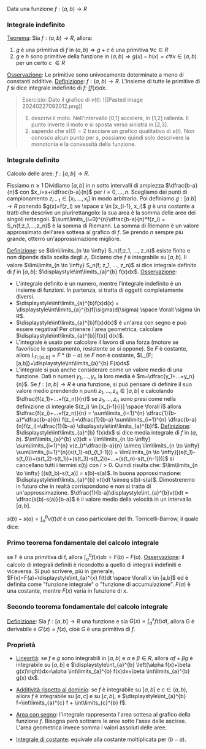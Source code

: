 Data una funzione $f:(a,b) \to R$












### Integrale indefinito
<u>Teorema</u>: Sia $f:(a,b) \to R$, allora:
1. $g$ è una primitiva di $f$ in $(a,b) \Rightarrow g+c$ è una primitiva $\forall c \in R$
2. $g$ e $h$ sono primitive della funzione in $(a,b) \Rightarrow g(x)-h(x)=c \forall x \in (a,b)$ per un certo c $\in R$

<u>Osservazione</u>: Le primitive sono univocamente determinate a meno di constanti additive.
<u>Definizione</u>: $f:(a,b) \to R$. L'insieme di tutte le primitive di $f$ si dice integrale indefinito di $f$: $\displaystyle\int f(x)dx$.

> Esercizio: Dato il grafico di $v(t)$:
> ![[Pasted image 20240227092012.png]]
> 1. descrivi il moto.
	Nell'intervallo [0,1] accelera, in [1,2] rallenta. 
	Il punto inverte il moto e si sposta verso sinistra in [2,3].
>2. sapendo che $s(0)=2$ tracciare un grafico qualitativo di $s(t)$.
	Non conosco alcun punto per $s$, possiamo quindi solo descrivere la monotonia e la convessità della funzione.

### Integrale definito
Calcolo delle aree: $f:[a,b] \to R$.

Fissiamo $n \geq 1$ Dividiamo $[a,b]$ in $n$ sotto intervalli di ampiezza $\dfrac{b-a}{n}$ con $x_i=a+i\dfrac{b-a}{n}$ per $i=0, ..., n$.
Scegliamo dei punti di campionamento $z_{i-1} \in [x_i,...,x_i$] in modo arbitrario.
Poi definiamo $g:[a.b] \to R$ ponendo $g(x)=f(z_i) se \space x \in [x_{i-1}, x_i)$
$g$ è una costante a tratti che descrive un plurirettangolo: la sua area è la somma delle aree dei singoli rettangoli.
$\sum\limits_{i=0}^{n}\dfrac{b-a}{n}*f(z_i) = S_n(f;z_1,...,z_n)$ è la somma di Riemann.
La somma di Riemann è un valore approssimato dell'area sottesa al grafico di $f$.
Se prendo $n$ sempre più grande, otterrò un'approssimazione migliore.

<u>Definizione</u>: se $\lim\limits_{n \to \infty} S_n(f;z_1, ..., z_n)$ esiste finito e non dipende dalla scelta degli $z_i$. Diciamo che $f$ è integrabile su $[a,b]$.
Il valore $\lim\limits_{n \to \infty} S_n(f; z_1, ..., z_n)$ si dice integrale definito di $f$ in $[a,b]$: $\displaystyle\int\limits_{a}^{b} f(x)dx$.
<u>Osservazione</u>:
- L'integrale definito è un numero, mentre l'integrale indefinito è un insieme di funzioni. In partenza, si tratta di oggetti completamente diversi.
- $\displaystyle\int\limits_{a}^{b}f(x)d(x) = \displaystyle\int\limits_{a}^{b}f(\sigma)d(\sigma) \space \forall \sigma \in R$.
- $\displaystyle\int\limits_{a}^{b}f(x)d(x)$ è un'area con segno e può essere negativa! Per ottenere l'area geometrica, calcolare $\displaystyle\int\limits_{a}^{b}|f(x)| d(x)$.
- L'integrale è usato per calcolare il lavoro di una forza (motore se favorisce lo spostamento, resistente se si oppone).
	Se $F$ è costante, allora $L_{F;[a,b]}=F*(b-a)$  se $F$ non è costante, $L_{F;[a,b]}=\displaystyle\int\limits_{a}^{b} F(s)ds$
- L'integrale si può anche considerare come un valore medio di una funzione. Dati $n$ numeri $y_1,...,y_n$ la loro media è $m=\dfrac{y_1+...+y_n}{n}$. Se $f:[a,b] \to R$ è una funzione, si può pensare di definire il suo valore medio prendendo n punti $z_1,...,z_n \in [a,b]$ e calcolando $\dfrac{f(z_1)+...+f(z_n)}{n}$ se $z_1,...,z_n$ sono presi come nella definizione di integrale $(z_i) \in [x_{i-1}{i}] \space \forall i$ allora $\dfrac{f(z_i)+...+f(z_n)}{n} = \sum\limits_{i=1}^{n} \dfrac{1}{b-a}*\dfrac{b-a}{n} f(z_i)=\dfrac{1}{b-a} \sum\limits_{i=1}^{n} \dfrac{b-a}{n}f(z_i)=\dfrac{1}{b-a} \displaystyle\int\limits_{a}^{b}f$.
<u>Definizione</u>: $\displaystyle\int\limits_{a}^{b} f(x)dx$ si dice media integrale di $f$ in $(a,b)$.
$\int\limits_{a}^{b} v(t)dt = \lim\limits_{n \to \infty} \sum\limits_{i=1}^{n} v(z_i)*\dfrac{b-a}{n} \simeq  \lim\limits_{n \to \infty} \sum\limits_{i=1}^{n}(s(t_1)-s(t_{t_1-1})) = \lim\limits_{n \to \infty}[(s(t_1)-s(t_0))+(s(t_2)-s(t_1))+(s(t_3)-s(t_2))+...+(s(t_n)-s(t_{n-1}))]$ si cancellano tutti i termini $s(t_i)$ con $i>0$.
Quindi risulta che: $\lim\limits_{n \to \infty} [(s(t_b)-s(t_a)] = s(b)-s(a)$.
In buona approssimazione: $\displaystyle\int\limits_{a}^{b} v(t)dt \simeq s(b)-s(a)$. Dimostreremo in futuro che in realtà corrispondono e non si tratta di un'approssimazione.
$\dfrac{1}{b-a}\displaystyle\int_{a}^{b}v(t)dt = \dfrac{s(b)-s(a)}{b-a}$ è il valore medio della velocità in un intervallo $[a,b]$.

$s(b)-s(a)=\displaystyle\int_{a}^{b} v(t)dt$ è un caso particolare del th. Torricelli-Barrow, il quale dice:
### Primo teorema fondamentale del calcolo integrale
se F è una primitiva di f, allora $\displaystyle\int_{a}^{b} f(x)dx=F(b)-F(a)$.
<u>Osservazione</u>: il calcolo di integrali definiti è ricondotto a quello di integrali indefiniti e viceversa.
Si può scrivere, più in generale, $F(x)=F(a)+\displaystyle\int_{a}^{x} f(t)dt \space \forall x \in [a,b]$ ed è definita come "funzione integrale" o "funzione di accumulazione".
$F(a)$ è una costante, mentre $F(x)$ varia in funzione di x.

### Secondo teorema fondamentale del calcolo integrale
<u>Definizione</u>: Sia $f:[a,b] \to R$ una funzione  e sia $G(x)=\displaystyle\int_{a}^{x}f(t)dt$, allora G è derivabile e $G'(x)=f(x)$, cioè $G$ è una primitiva di $f$.

### Proprietà
- <u>Linearità</u>: se $f$ e $g$ sono integrabili in $[a,b]$ e $\alpha$ e $\beta \in R$, allora $\alpha f+\beta g$ è integrabile su $[a,b]$ e $\displaystyle\int_{a}^{b} \left(\alpha f(x)+\beta g(x)\right)dx=\alpha \int\limits_{a}^{b} f(x)dx+\beta \int\limits_{a}^{b} g(x) dx$.
- <u>Additività rispetto al dominio</u>: se $f$ è integrabile su $[a,b]$ e $c \in (a,b)$, allora $f$ è integrabile su $[a,c]$ e su $[c,b]$, e $\displaystyle\int_{a}^{b} f=\int\limits_{a}^{c} f + \int\limits_{c}^{b} f$.
- <u>Area con segno</u>: l'integrale rappresenta l'area sottesa al grafico della funzione $f$. Bisogna però sottrarre le aree sotto l'asse delle ascisse.
	L'area geometrica invece somma i valori assoluti delle aree.

- <u>Integrale di costante</u>: equivale alla costante moltiplicata per $(b-a)$.